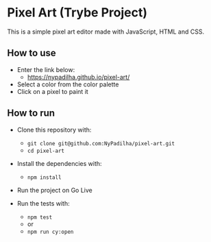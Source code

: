 # Pixel Art (Trybe Project)

This is a simple pixel art editor made with JavaScript, HTML and CSS.

## How to use

- Enter the link below:
    - https://nypadilha.github.io/pixel-art/
- Select a color from the color palette
- Click on a pixel to paint it

## How to run

- Clone this repository with:
    - `git clone git@github.com:NyPadilha/pixel-art.git`
    - `cd pixel-art`

- Install the dependencies with:
    - `npm install`

- Run the project on Go Live

- Run the tests with:
    - `npm test`
    - or
    - `npm run cy:open`
